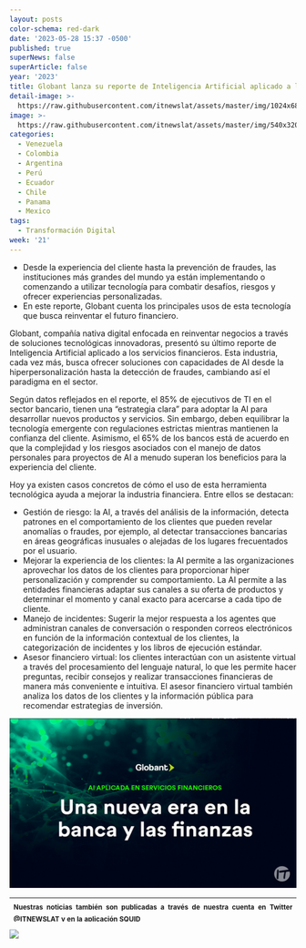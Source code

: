 ```yaml
---
layout: posts
color-schema: red-dark
date: '2023-05-28 15:37 -0500'
published: true
superNews: false
superArticle: false
year: '2023'
title: Globant lanza su reporte de Inteligencia Artificial aplicado a las finanzas
detail-image: >-
  https://raw.githubusercontent.com/itnewslat/assets/master/img/1024x680/globant-finanzas-g.jpg
image: >-
  https://raw.githubusercontent.com/itnewslat/assets/master/img/540x320/globant-finanzas-p.jpg
categories:
  - Venezuela
  - Colombia
  - Argentina
  - Perú
  - Ecuador
  - Chile
  - Panama
  - Mexico
tags:
  - Transformación Digital
week: '21'
---
```

- Desde la experiencia del cliente hasta la prevención de fraudes, las instituciones más grandes del mundo ya están implementando o comenzando a utilizar tecnología para combatir desafíos, riesgos y ofrecer experiencias personalizadas.
- En este reporte, Globant cuenta los principales usos de esta tecnología que busca reinventar el futuro financiero.

Globant, compañía nativa digital enfocada en reinventar negocios a través de soluciones tecnológicas innovadoras, presentó su último reporte de Inteligencia Artificial aplicado a los servicios financieros. Esta industria, cada vez más, busca ofrecer soluciones con capacidades de AI desde la hiperpersonalización hasta la detección de fraudes, cambiando así el paradigma en el sector.

Según datos reflejados en el reporte, el 85% de ejecutivos de TI en el sector bancario, tienen una “estrategia clara” para adoptar la AI para desarrollar nuevos productos y servicios. Sin embargo, deben equilibrar la tecnología emergente con regulaciones estrictas mientras mantienen la confianza del cliente. Asimismo, el 65% de los bancos está de acuerdo en que la complejidad y los riesgos asociados con el manejo de datos personales para proyectos de AI a menudo superan los beneficios para la experiencia del cliente.

Hoy ya existen casos concretos de cómo el uso de esta herramienta tecnológica ayuda a mejorar la industria financiera. Entre ellos se destacan:

- Gestión de riesgo: la AI, a través del análisis de la información, detecta patrones en el comportamiento de los clientes que pueden revelar anomalías o fraudes, por ejemplo, al detectar transacciones bancarias en áreas geográficas inusuales o alejadas de los lugares frecuentados por el usuario.
- Mejorar la experiencia de los clientes: la AI permite a las organizaciones aprovechar los datos de los clientes para proporcionar hiper personalización y comprender su comportamiento. La AI permite a las entidades financieras adaptar sus canales a su oferta de productos y determinar el momento y canal exacto para acercarse a cada tipo de cliente.
- Manejo de incidentes: Sugerir la mejor respuesta a los agentes que administran canales de conversación o responden correos electrónicos en función de la información contextual de los clientes, la categorización de incidentes y los libros de ejecución estándar.
- Asesor financiero virtual: los clientes interactúan con un asistente virtual a través del procesamiento del lenguaje natural, lo que les permite hacer preguntas, recibir consejos y realizar transacciones financieras de manera más conveniente e intuitiva. El asesor financiero virtual también analiza los datos de los clientes y la información pública para recomendar estrategias de inversión.

![](https://raw.githubusercontent.com/itnewslat/assets/master/img/540x320/globant-finanzas-p.jpg)

<table style="height: 42px;" width="569">
<tbody>
<tr>
<td style="text-align: justify;"><sub><strong>Nuestras noticias también son publicadas a través de nuestra cuenta en Twitter <a href="https://twitter.com/itnewslat?lang=es">@ITNEWSLAT</a> y en la aplicación <a href="https://squidapp.co/en/">SQUID</a></strong></sub></td>
</tr>
</tbody>
</table>
<img src="https://tracker.metricool.com/c3po.jpg?hash=56f88a41e39ab42c063cc51676587a04"/>

